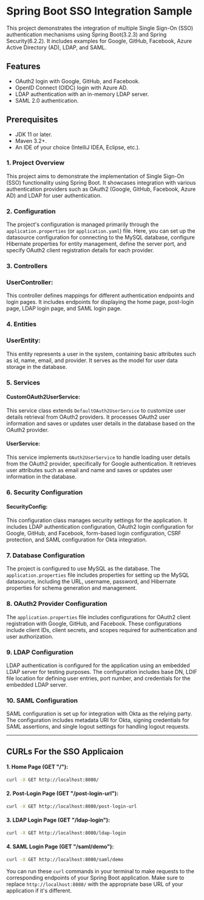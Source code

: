 # Spring Boot SSO Integration Sample

This project demonstrates the integration of multiple Single Sign-On (SSO) authentication mechanisms using Spring Boot(3.2.3) and Spring Security(6.2.2). It includes examples for Google, GitHub, Facebook, Azure Active Directory (AD), LDAP, and SAML.

## Features

- OAuth2 login with Google, GitHub, and Facebook.
- OpenID Connect (OIDC) login with Azure AD.
- LDAP authentication with an in-memory LDAP server.
- SAML 2.0 authentication.

## Prerequisites

- JDK 11 or later.
- Maven 3.2+.
- An IDE of your choice (IntelliJ IDEA, Eclipse, etc.).

### 1. Project Overview

This project aims to demonstrate the implementation of Single Sign-On (SSO) functionality using Spring Boot. It showcases integration with various authentication providers such as OAuth2 (Google, GitHub, Facebook, Azure AD) and LDAP for user authentication.

### 2. Configuration

The project's configuration is managed primarily through the `application.properties` (or `application.yaml`) file. Here, you can set up the datasource configuration for connecting to the MySQL database, configure Hibernate properties for entity management, define the server port, and specify OAuth2 client registration details for each provider.

### 3. Controllers

### UserController:
This controller defines mappings for different authentication endpoints and login pages. It includes endpoints for displaying the home page, post-login page, LDAP login page, and SAML login page.

### 4. Entities

### UserEntity:
This entity represents a user in the system, containing basic attributes such as id, name, email, and provider. It serves as the model for user data storage in the database.

### 5. Services

#### CustomOAuth2UserService:
This service class extends `DefaultOAuth2UserService` to customize user details retrieval from OAuth2 providers. It processes OAuth2 user information and saves or updates user details in the database based on the OAuth2 provider.

#### UserService:
This service implements `OAuth2UserService` to handle loading user details from the OAuth2 provider, specifically for Google authentication. It retrieves user attributes such as email and name and saves or updates user information in the database.

### 6. Security Configuration

#### SecurityConfig:
This configuration class manages security settings for the application. It includes LDAP authentication configuration, OAuth2 login configuration for Google, GitHub, and Facebook, form-based login configuration, CSRF protection, and SAML configuration for Okta integration.

### 7. Database Configuration <a name="database-configuration"></a>

The project is configured to use MySQL as the database. The `application.properties` file includes properties for setting up the MySQL datasource, including the URL, username, password, and Hibernate properties for schema generation and management.

### 8. OAuth2 Provider Configuration

The `application.properties` file includes configurations for OAuth2 client registration with Google, GitHub, and Facebook. These configurations include client IDs, client secrets, and scopes required for authentication and user authorization.

### 9. LDAP Configuration

LDAP authentication is configured for the application using an embedded LDAP server for testing purposes. The configuration includes base DN, LDIF file location for defining user entries, port number, and credentials for the embedded LDAP server.

### 10. SAML Configuration

SAML configuration is set up for integration with Okta as the relying party. The configuration includes metadata URI for Okta, signing credentials for SAML assertions, and single logout settings for handling logout requests.

---
## CURLs For the SSO Applicaion

#### 1. **Home Page (GET "/")**:
```bash
curl -X GET http://localhost:8080/
```

#### 2. **Post-Login Page (GET "/post-login-url")**:
```bash
curl -X GET http://localhost:8080/post-login-url
```

#### 3. **LDAP Login Page (GET "/ldap-login")**:
```bash
curl -X GET http://localhost:8080/ldap-login
```

#### 4. **SAML Login Page (GET "/saml/demo")**:
```bash
curl -X GET http://localhost:8080/saml/demo
```

You can run these `curl` commands in your terminal to make requests to the corresponding endpoints of your Spring Boot application. Make sure to replace `http://localhost:8080/` with the appropriate base URL of your application if it's different.

